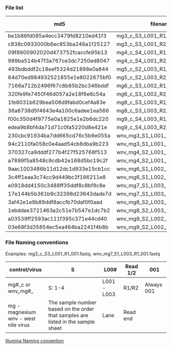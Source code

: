 
### File list

| md5                              |   filename                      | size (bytes) | size   | total reads | total basepairs |
| -------------------------------- | ------------------------------- | ------------ | ------ | ----------- | --------------- |
| be1b86fd085a4ecc3479fd8210ed41f3 |   mg3_c_S3_L001_R1_001.fastq.gz |  39118323886 | 36.43G |   525148879 |     79297480729 |
| c838c0933000b6ec853ba246a1f25127 |   mg3_c_S3_L001_R2_001.fastq.gz |  40508643607 | 37.73G |         run |           seqtk |
| 09f8900902020d473752fcaccfe95b13 |   mg4_c_S4_L001_R1_001.fastq.gz |  37124398154 | 34.57G |         run |           seqtk |
| 989ba514b47f3a767ce3dc7250ed8047 |   mg4_c_S4_L001_R2_001.fastq.gz |  38588384510 | 35.94G |         run |           seqtk |
| 493bdbddf2c18eef5324d21898e0a844 |   mg5_c_S2_L003_R1_001.fastq.gz |  42648770053 | 39.72G |         run |           seqtk |
| 64d70ed984932521855e1e8022675bf0 |   mg5_c_S2_L003_R2_001.fastq.gz |  44677708913 | 41.61G |         run |           seqtk |
| 7166a712b2496f67c8b85b2bc346bddf |   mg6_c_S3_L002_R1_001.fastq.gz |  41654480838 | 38.79G |         run |           seqtk |
| 320fe9fe7450f46d057a2e18f6e6c54a |   mg6_c_S3_L002_R2_001.fastq.gz |  43104048850 | 40.14G |         run |           seqtk |
| 1fe8031b629bea508d9fabd0cef4a83e |   mg8_c_S3_L003_R1_001.fastq.gz |  38349699765 | 35.72G |         run |           seqtk |
| 36a6738d5f4643e4a100c6adee1ea566 |   mg8_c_S3_L003_R2_001.fastq.gz |  39830393914 | 37.09G |         run |           seqtk |
| f00c350d4f9775e0a1825e1e2b6dc220 |   mg9_c_S4_L003_R1_001.fastq.gz |  40362004147 | 37.59G |         run |           seqtk |
| edea9b8bf4da71d71c0fa5220d8e421e |   mg9_c_S4_L003_R2_001.fastq.gz |  41530093167 | 38.68G |         run |           seqtk |
| 230cbc91934ba7dd665cd76c5b9e055a | wnv_mg3_S1_L001_R1_001.fastq.gz |  39239798339 | 36.54G |         run |           seqtk |
| 94c2110fa058c0e4aad54cb8dba9b223 | wnv_mg3_S1_L001_R2_001.fastq.gz |  40494335334 | 37.71G |         run |           seqtk |
| 370327ca9dddf277b4f27f525768f513 | wnv_mg4_S2_L001_R1_001.fastq.gz |  39562731300 | 36.85G |         run |           seqtk |
| a7899f5a8548c9cdb42e168d5bc19c2f | wnv_mg4_S2_L001_R2_001.fastq.gz |  33249727494 | 30.97G |             |                 |
| 9aac1003486b11d12dc1d933e15cb1cc | wnv_mg6_S1_L002_R1_001.fastq.gz |  44822408419 | 41.74G |         run |           seqtk |
| 3c4ff1eaa3c74cc9d449bc2f166211e8 | wnv_mg6_S1_L002_R2_001.fastq.gz |  45605099314 | 42.47G |         run |           seqtk |
| e0918dd4150c3488ff35ddf8c8bf8c8e | wnv_mg7_S1_L003_R1_001.fastq.gz |  43000369752 | 40.05G |         run |           seqtk |
| 17e144b5b361b9c32398d23643dade7d | wnv_mg7_S1_L003_R2_001.fastq.gz |  44356546063 | 41.31G |         run |           seqtk |
| 3af42e1e9b89ddf8accfb70daf0f0aad | wnv_mg8_S2_L003_R1_001.fastq.gz |  30203116535 | 28.13G |         run |           seqtk |
| 1ebddae3721463a2c51e7b547e1dc7b2 | wnv_mg8_S2_L003_R2_001.fastq.gz |  33214637300 | 30.93G |         run |           seqtk |
| a03539ff2593ac111f395c371e44cd40 | wnv_mg9_S2_L002_R1_001.fastq.gz |  36677575025 | 34.16G |         run |           seqtk |
| 03e68f3d35854ec5ea464ba2241f4b8b | wnv_mg9_S2_L002_R2_001.fastq.gz |  37960933578 | 35.35G |         run |           seqtk |


### File Naming conventions

Examples: mg3_c_S3_L001_R1_001.fastq, wnv_mg7_S1_L003_R1_001.fastq


| control/virus       | S       | L00#        |  Read 1/2 | 001        |
| ------------------  | ------- | ----------- | ----------| ---------- |
| mg#\_c or wnv_mg#\_  | S: 1-4  | L001 - L003 | R1/R2     | Always 001 |
| mg - magnesium <br> wnv - west nile virus | The sample number based on the order that samples are listed in the sample sheet | Lane | Read end ||

[Illumina Naming convention](https://help.basespace.illumina.com/files-used-by-basespace/fastq-files)


